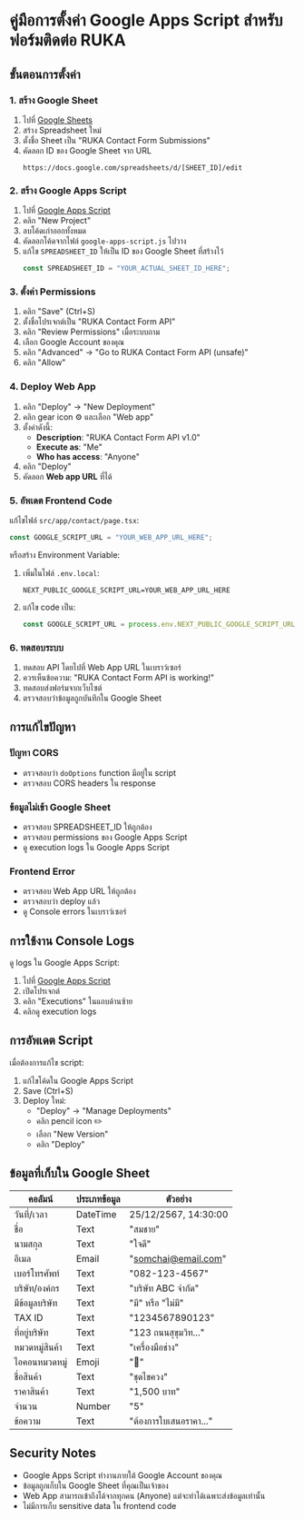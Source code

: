 # คู่มือการตั้งค่า Google Apps Script สำหรับฟอร์มติดต่อ RUKA

## ขั้นตอนการตั้งค่า

### 1. สร้าง Google Sheet

1. ไปที่ [Google Sheets](https://sheets.google.com)
2. สร้าง Spreadsheet ใหม่
3. ตั้งชื่อ Sheet เป็น "RUKA Contact Form Submissions"
4. คัดลอก ID ของ Google Sheet จาก URL
   ```
   https://docs.google.com/spreadsheets/d/[SHEET_ID]/edit
   ```

### 2. สร้าง Google Apps Script

1. ไปที่ [Google Apps Script](https://script.google.com)
2. คลิก "New Project"
3. ลบโค้ดเก่าออกทั้งหมด
4. คัดลอกโค้ดจากไฟล์ `google-apps-script.js` ไปวาง
5. แก้ไข `SPREADSHEET_ID` ให้เป็น ID ของ Google Sheet ที่สร้างไว้
   ```javascript
   const SPREADSHEET_ID = "YOUR_ACTUAL_SHEET_ID_HERE";
   ```

### 3. ตั้งค่า Permissions

1. คลิก "Save" (Ctrl+S)
2. ตั้งชื่อโปรเจกต์เป็น "RUKA Contact Form API"
3. คลิก "Review Permissions" เมื่อระบบถาม
4. เลือก Google Account ของคุณ
5. คลิก "Advanced" → "Go to RUKA Contact Form API (unsafe)"
6. คลิก "Allow"

### 4. Deploy Web App

1. คลิก "Deploy" → "New Deployment"
2. คลิก gear icon ⚙️ และเลือก "Web app"
3. ตั้งค่าดังนี้:
   - **Description**: "RUKA Contact Form API v1.0"
   - **Execute as**: "Me"
   - **Who has access**: "Anyone"
4. คลิก "Deploy"
5. คัดลอก **Web app URL** ที่ได้

### 5. อัพเดต Frontend Code

แก้ไขไฟล์ `src/app/contact/page.tsx`:

```typescript
const GOOGLE_SCRIPT_URL = "YOUR_WEB_APP_URL_HERE";
```

หรือสร้าง Environment Variable:

1. เพิ่มในไฟล์ `.env.local`:

   ```
   NEXT_PUBLIC_GOOGLE_SCRIPT_URL=YOUR_WEB_APP_URL_HERE
   ```

2. แก้ไข code เป็น:
   ```typescript
   const GOOGLE_SCRIPT_URL = process.env.NEXT_PUBLIC_GOOGLE_SCRIPT_URL;
   ```

### 6. ทดสอบระบบ

1. ทดสอบ API โดยไปที่ Web App URL ในเบราว์เซอร์
2. ควรเห็นข้อความ: "RUKA Contact Form API is working!"
3. ทดสอบส่งฟอร์มจากเว็บไซต์
4. ตรวจสอบว่าข้อมูลถูกบันทึกใน Google Sheet

## การแก้ไขปัญหา

### ปัญหา CORS

- ตรวจสอบว่า `doOptions` function มีอยู่ใน script
- ตรวจสอบ CORS headers ใน response

### ข้อมูลไม่เข้า Google Sheet

- ตรวจสอบ SPREADSHEET_ID ให้ถูกต้อง
- ตรวจสอบ permissions ของ Google Apps Script
- ดู execution logs ใน Google Apps Script

### Frontend Error

- ตรวจสอบ Web App URL ให้ถูกต้อง
- ตรวจสอบว่า deploy แล้ว
- ดู Console errors ในเบราว์เซอร์

## การใช้งาน Console Logs

ดู logs ใน Google Apps Script:

1. ไปที่ [Google Apps Script](https://script.google.com)
2. เปิดโปรเจกต์
3. คลิก "Executions" ในแถบด้านซ้าย
4. คลิกดู execution logs

## การอัพเดต Script

เมื่อต้องการแก้ไข script:

1. แก้ไขโค้ดใน Google Apps Script
2. Save (Ctrl+S)
3. Deploy ใหม่:
   - "Deploy" → "Manage Deployments"
   - คลิก pencil icon ✏️
   - เลือก "New Version"
   - คลิก "Deploy"

## ข้อมูลที่เก็บใน Google Sheet

| คอลัมน์        | ประเภทข้อมูล | ตัวอย่าง               |
| -------------- | ------------ | ---------------------- |
| วันที่/เวลา    | DateTime     | 25/12/2567, 14:30:00   |
| ชื่อ           | Text         | "สมชาย"                |
| นามสกุล        | Text         | "ใจดี"                 |
| อีเมล          | Email        | "somchai@email.com"    |
| เบอร์โทรศัพท์  | Text         | "082-123-4567"         |
| บริษัท/องค์กร  | Text         | "บริษัท ABC จำกัด"     |
| มีข้อมูลบริษัท | Text         | "มี" หรือ "ไม่มี"      |
| TAX ID         | Text         | "1234567890123"        |
| ที่อยู่บริษัท  | Text         | "123 ถนนสุขุมวิท..."   |
| หมวดหมู่สินค้า | Text         | "เครื่องมือช่าง"       |
| ไอคอนหมวดหมู่  | Emoji        | "🔧"                   |
| ชื่อสินค้า     | Text         | "ชุดไขควง"             |
| ราคาสินค้า     | Text         | "1,500 บาท"            |
| จำนวน          | Number       | "5"                    |
| ข้อความ        | Text         | "ต้องการใบเสนอราคา..." |

## Security Notes

- Google Apps Script ทำงานภายใต้ Google Account ของคุณ
- ข้อมูลถูกเก็บใน Google Sheet ที่คุณเป็นเจ้าของ
- Web App สามารถเข้าถึงได้จากทุกคน (Anyone) แต่จะทำได้เฉพาะส่งข้อมูลเท่านั้น
- ไม่มีการเก็บ sensitive data ใน frontend code
